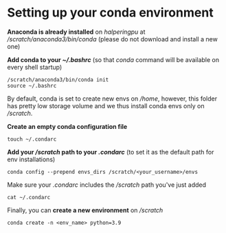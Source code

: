 # Setting up your conda environment

**Anaconda is already installed** on _halperingpu_ at _/scratch/anaconda3/bin/conda_ (please do not download and install a new one)

**Add conda to your _~/.bashrc_** (so that _conda_ command will be available on every shell startup)
```
/scratch/anaconda3/bin/conda init
source ~/.bashrc
```

By default, conda is set to create new envs on _/home_, however, this folder has pretty low storage volume and we thus install conda envs only on _/scratch_. 

**Create an empty conda configuration file**
```
touch ~/.condarc
```

**Add your _/scratch_ path to your _.condarc_** (to set it as the default path for env installations)
```
conda config --prepend envs_dirs /scratch/<your_username>/envs
```

Make sure your _.condarc_ includes the _/scratch_ path you've just added
```
cat ~/.condarc
```

Finally, you can **create a new environment** on _/scratch_ 
```
conda create -n <env_name> python=3.9
```

